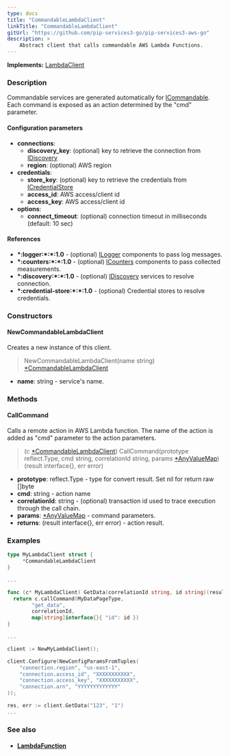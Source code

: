```yaml
---
type: docs
title: "CommandableLambdaClient"
linkTitle: "CommandableLambdaClient"
gitUrl: "https://github.com/pip-services3-go/pip-services3-aws-go"
description: >
    Abstract client that calls commandable AWS Lambda Functions.
---
```


**Implements:** [LambdaClient](../lambda_client)

### Description

Commandable services are generated automatically for [ICommandable](../../../commons/commands/icommandable).
Each command is exposed as an action determined by the "cmd" parameter.


#### Configuration parameters

- **connections**:                   
    - **discovery_key**: (optional) key to retrieve the connection from [IDiscovery](../../../components/connect/idiscovery)
    - **region**: (optional) AWS region
- **credentials**:    
    - **store_key**: (optional) key to retrieve the credentials from [ICredentialStore](../../../components/auth/icredential_store)
    - **access_id**: AWS access/client id
    - **access_key**: AWS access/client id
 - **options**:
    - **connect_timeout**: (optional) connection timeout in milliseconds (default: 10 sec)

#### References
- **\*:logger:\*:\*:1.0** - (optional) [ILogger](../../../components/log/ilogger) components to pass log messages.
- **\*:counters:\*:\*:1.0** - (optional) [ICounters](../../../components/count/icounters) components to pass collected measurements.
- **\*:discovery:\*:\*:1.0** - (optional) [IDiscovery](../../../components/connect/idiscovery) services to resolve connection.
- **\*:credential-store:\*:\*:1.0** - (optional) Credential stores to resolve credentials.

### Constructors

#### NewCommandableLambdaClient
Creates a new instance of this client.

> NewCommandableLambdaClient(name string) [*CommandableLambdaClient]()

- **name**: string - service's name.

### Methods

#### CallCommand
Calls a remote action in AWS Lambda function.
The name of the action is added as "cmd" parameter
to the action parameters. 

> (c [*CommandableLambdaClient]()) CallCommand(prototype reflect.Type, cmd string, correlationId string, params [*AnyValueMap](../../../commons/data/any_value_map)) (result interface{}, err error)

- **prototype**: reflect.Type - type for convert result. Set nil for return raw []byte
- **cmd**: string - action name
- **correlationId**: string - (optional) transaction id used to trace execution through the call chain.
- **params**: [*AnyValueMap](../../../commons/data/any_value_map) - command parameters.
- **returns**: (result interface{}, err error) - action result.



### Examples

```go
type MyLambdaClient struct {
     *CommandableLambdaClient
}

...

func (c* MyLambdaClient) GetData(correlationId string, id string)(result MyDataPage, err error) {
  return c.callCommand(MyDataPageType,
        "get_data",
        correlationId,
        map[string]interface{}{ "id": id })
}

...

client := NewMyLambdaClient();

client.Configure(NewConfigParamsFromTuples(
    "connection.region", "us-east-1",
    "connection.access_id", "XXXXXXXXXXX",
    "connection.access_key", "XXXXXXXXXXX",
    "connection.arn", "YYYYYYYYYYYYY"
));

res, err := client.GetData("123", "1")
...
```

### See also
- #### [LambdaFunction](../../containers/lambda_function)
